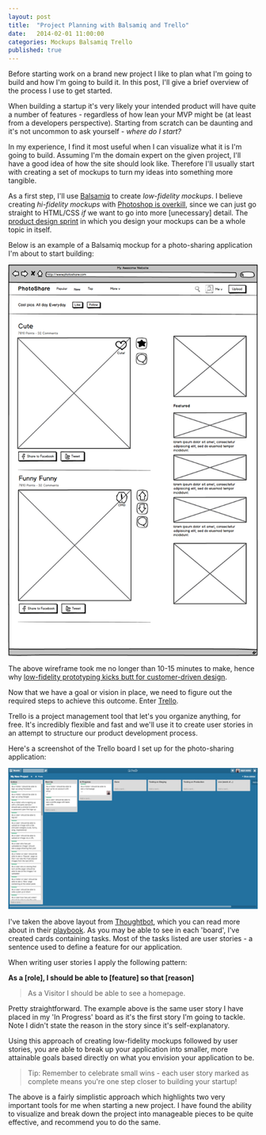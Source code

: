 ```yaml
---
layout: post
title:  "Project Planning with Balsamiq and Trello"
date:   2014-02-01 11:00:00
categories: Mockups Balsamiq Trello
published: true
---
```


Before starting work on a brand new project I like to plan what I'm going
to build and how I'm going to build it. In this post, I'll give a brief overview
of the process I use to get started.

When building a startup it's very likely your intended product will have quite a number of
features - regardless of how lean your MVP might be (at least from a
developers perspective). Starting from scratch can be daunting and it's
not uncommon to ask yourself - *where do I start?*

In my experience, I find it most useful when I can visualize what it is I'm
going to build. Assuming I'm the domain expert on the given project, I'll have a good idea of how the site should look like. Therefore I'll usually start with creating a set of mockups to turn my ideas into something more tangible.

As a first step, I'll use [Balsamiq](http://www.balsamiq.com) to create *low-fidelity mockups*. I
believe creating *hi-fidelity mockups* with [Photoshop is
overkill](http://blog.teamtreehouse.com/psd-to-html-is-dead), since we can
just go straight to  HTML/CSS *if* we want to go into more [unecessary] detail.
The [product design sprint](http://robots.thoughtbot.com/the-product-design-sprint) in which you design your mockups can be a whole topic in itself.

Below is an example of a Balsamiq mockup for a photo-sharing application I'm about to start building:

![Homepage Mockup](/assets/images/homepage.png 'Homepage Mockup')

The above wireframe took me no longer than 10-15
minutes to make, hence why [low-fidelity prototyping kicks butt for customer-driven design](http://andrewchen.co/2009/09/15/why-every-consumer-internet-startup-should-do-more-low-fidelity-prototyping/).

Now that we have a goal or vision in place, we need to figure out the required steps
to achieve this outcome. Enter [Trello](http://www.trello.com).

Trello is a project management tool that let's you organize anything, for free.
It's incredibly flexible and fast and we'll use it to create user stories in an
attempt to structure our product development process.

Here's a screenshot of the Trello board I set up for the photo-sharing
application:

![Trello Boards](/assets/images/trello_project.png 'Trello Board')

I've taken the above layout from [Thoughtbot](http://www.thoughtbot.com), which you can read more
about in their [playbook](http://playbook.thoughtbot.com/#tasks). As you may be
able to see in each 'board', I've created cards containing tasks. Most of the
tasks listed are user stories - a sentence used to define a feature for our
application.

When writing user stories I apply the following pattern:

**As a [role], I should be able to [feature] so that [reason]**

> As a Visitor I should be able to see a homepage.

Pretty straightforward. The example above is the same user story I have placed in
my 'In Progress' board as it's the first story I'm going to tackle. Note I
didn't state the reason in the story since it's self-explanatory.

Using this approach of creating low-fidelity mockups followed by user stories, you are able to break up your application into smaller, more attainable goals based directly on what you envision your application to be.

> Tip: Remember to celebrate small wins - each user story marked as complete
> means you're one step closer to building your startup!

The above is a fairly simplistic approach which highlights two
very important tools for me when starting a new project. I have found the ability to visualize and break down the project into manageable pieces to be quite effective, and recommend you to do the same.
